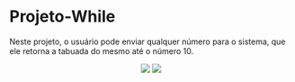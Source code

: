 # Projeto-While
Neste projeto, o usuário pode enviar qualquer número para o sistema, que ele retorna a tabuada do mesmo até o número 10.

<div align="center">
<img src="https://user-images.githubusercontent.com/74019865/148111824-59f7ac19-5034-402f-85f5-72456b51b594.png" width: 700px; />
  <img src = "https://user-images.githubusercontent.com/74019865/148111947-958e6d68-d14d-4356-b732-4e184b7d051f.png" width: 700px; />
</div>
